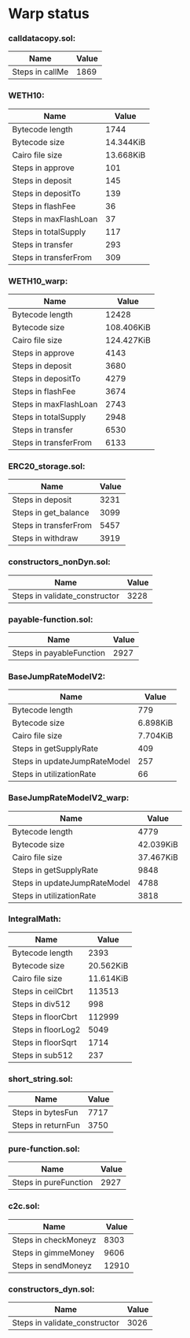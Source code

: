 # Warp status
### calldatacopy.sol:
| Name | Value |
| ----------- | ----------- |
| Steps in callMe | 1869 |
### WETH10:
| Name | Value |
| ----------- | ----------- |
| Bytecode length | 1744 |
| Bytecode size | 14.344KiB |
| Cairo file size | 13.668KiB |
| Steps in approve | 101 |
| Steps in deposit | 145 |
| Steps in depositTo | 139 |
| Steps in flashFee | 36 |
| Steps in maxFlashLoan | 37 |
| Steps in totalSupply | 117 |
| Steps in transfer | 293 |
| Steps in transferFrom | 309 |
### WETH10_warp:
| Name | Value |
| ----------- | ----------- |
| Bytecode length | 12428 |
| Bytecode size | 108.406KiB |
| Cairo file size | 124.427KiB |
| Steps in approve | 4143 |
| Steps in deposit | 3680 |
| Steps in depositTo | 4279 |
| Steps in flashFee | 3674 |
| Steps in maxFlashLoan | 2743 |
| Steps in totalSupply | 2948 |
| Steps in transfer | 6530 |
| Steps in transferFrom | 6133 |
### ERC20_storage.sol:
| Name | Value |
| ----------- | ----------- |
| Steps in deposit | 3231 |
| Steps in get_balance | 3099 |
| Steps in transferFrom | 5457 |
| Steps in withdraw | 3919 |
### constructors_nonDyn.sol:
| Name | Value |
| ----------- | ----------- |
| Steps in validate_constructor | 3228 |
### payable-function.sol:
| Name | Value |
| ----------- | ----------- |
| Steps in payableFunction | 2927 |
### BaseJumpRateModelV2:
| Name | Value |
| ----------- | ----------- |
| Bytecode length | 779 |
| Bytecode size | 6.898KiB |
| Cairo file size | 7.704KiB |
| Steps in getSupplyRate | 409 |
| Steps in updateJumpRateModel | 257 |
| Steps in utilizationRate | 66 |
### BaseJumpRateModelV2_warp:
| Name | Value |
| ----------- | ----------- |
| Bytecode length | 4779 |
| Bytecode size | 42.039KiB |
| Cairo file size | 37.467KiB |
| Steps in getSupplyRate | 9848 |
| Steps in updateJumpRateModel | 4788 |
| Steps in utilizationRate | 3818 |
### IntegralMath:
| Name | Value |
| ----------- | ----------- |
| Bytecode length | 2393 |
| Bytecode size | 20.562KiB |
| Cairo file size | 11.614KiB |
| Steps in ceilCbrt | 113513 |
| Steps in div512 | 998 |
| Steps in floorCbrt | 112999 |
| Steps in floorLog2 | 5049 |
| Steps in floorSqrt | 1714 |
| Steps in sub512 | 237 |
### short_string.sol:
| Name | Value |
| ----------- | ----------- |
| Steps in bytesFun | 7717 |
| Steps in returnFun | 3750 |
### pure-function.sol:
| Name | Value |
| ----------- | ----------- |
| Steps in pureFunction | 2927 |
### c2c.sol:
| Name | Value |
| ----------- | ----------- |
| Steps in checkMoneyz | 8303 |
| Steps in gimmeMoney | 9606 |
| Steps in sendMoneyz | 12910 |
### constructors_dyn.sol:
| Name | Value |
| ----------- | ----------- |
| Steps in validate_constructor | 3026 |
